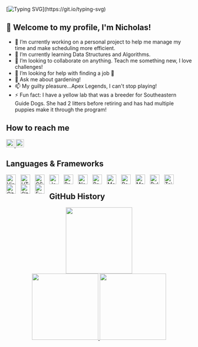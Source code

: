 [![Typing SVG](https://readme-typing-svg.demolab.com?font=Fira+Code&pause=1000&random=false&width=435&lines=Welcome+to+my+profile!+;My+name+is+Nicholas!)](https://git.io/typing-svg)

## 👋  Welcome to my profile, I'm Nicholas! 

- 🔭 I’m currently working on a personal project to help me manage my time and make scheduling more efficient.
- 🌱 I’m currently learning Data Structures and Algorithms.
- 👯 I’m looking to collaborate on anything. Teach me something new, I love challenges!
- 🤔 I’m looking for help with finding a job 🤣
- 💬 Ask me about gardening!
- 📫 My guilty pleasure...Apex Legends, I can't stop playing!
- ⚡ Fun fact: I have a yellow lab that was a breeder for Southeastern Guide Dogs. She had 2 litters before retiring and has had multiple puppies make it through the program!

<!--
<h2>Project info</h2>
<div>
<img alt="GitHub repo size" src="https://img.shields.io/github/repo-size/nrace8/nrace8?color=181717&logo=github&style=for-the-badge&logoColor=181717" height="22px">
<img alt="GitHub forks" src="https://img.shields.io/github/forks/nrace8/nrace8?color=181717&logo=github&style=for-the-badge&logoColor=181717" height="22px">
<img alt="GitHub Repo stars" src="https://img.shields.io/github/stars/nrace8/nrace8?color=181717&logo=github&style=for-the-badge&logoColor=181717" height="22px">
<img alt="Last commit" src="https://img.shields.io/github/last-commit/nrace8/nrace8?color=F05032&logo=git&logoColor&style=for-the-badge" height="22px">

</div>
-->

<h2>How to reach me</h2>
<a href="https://linkedin.com/in/nrace">
    <img alt="link to my LinkedIn" src="https://img.shields.io/static/v1?label&message=/in/nrace&color=0A66C2&style=for-the-badge&logo=linkedin" height="22px" />
</a>
<a href="mailto:nrace82@gmail.com">
    <img alt="link to send me an email" src="https://img.shields.io/static/v1?label&message=nrace82@gmail.com&color=whitesmoke&style=for-the-badge&logo=gmail" height="22px" />
</a>
</br>      

<h2>Languages & Frameworks</h2>
<img align="left" alt="Visual Studio Code" width="26px" src="https://cdn.jsdelivr.net/gh/devicons/devicon/icons/vscode/vscode-original.svg" style="padding-right:10px;" />
<img align="left" alt="HTML5" width="26px" src="https://cdn.jsdelivr.net/gh/devicons/devicon/icons/html5/html5-original.svg" style="padding-right:10px;" />
<img align="left" alt="CSS3" width="26px" src="https://cdn.jsdelivr.net/gh/devicons/devicon/icons/css3/css3-original.svg" style="padding-right:10px;" />
<img align="left" alt="JavaScript" width="26px" src="https://cdn.jsdelivr.net/gh/devicons/devicon/icons/javascript/javascript-original.svg" style="padding-right:10px;" />
<img align="left" alt="React" width="26px" src="https://cdn.jsdelivr.net/gh/devicons/devicon/icons/react/react-original.svg" style="padding-right:10px;" />
<img align="left" alt="Node.js" width="26px" src="https://cdn.jsdelivr.net/gh/devicons/devicon/icons/nodejs/nodejs-original.svg" style="padding-right:10px;" />
<img align="left" alt="Redux" width="26px" src="https://cdn.jsdelivr.net/gh/devicons/devicon/icons/redux/redux-original.svg" style="padding-right:10px;" />
<img align="left" alt="MongoDB" width="26px" src="https://cdn.jsdelivr.net/gh/devicons/devicon/icons/mongodb/mongodb-original.svg" style="padding-right:10px;" />
<img align="left" alt="PostgreSQL" width="26px" src="https://cdn.jsdelivr.net/gh/devicons/devicon/icons/postgresql/postgresql-plain.svg" style="padding-right:10px;" />
<img align="left" alt="MaterialUI" width="26px" src="https://cdn.jsdelivr.net/gh/devicons/devicon/icons/materialui/materialui-original.svg" style="padding-right:10px;" />
<img align="left" alt="Bulma" width="26px" src="https://cdn.jsdelivr.net/gh/devicons/devicon/icons/bulma/bulma-plain.svg" style="padding-right:10px;" />
<img align="left" alt="Tailwind" width="26px" src="https://cdn.jsdelivr.net/gh/devicons/devicon/icons/tailwindcss/tailwindcss-plain.svg" style="padding-right:10px;" />
<img align="left" alt="Git" width="26px" src="https://cdn.jsdelivr.net/gh/devicons/devicon/icons/git/git-original.svg" style="padding-right:10px;" />
<img align="left" alt="GitHub" width="26px" src="https://user-images.githubusercontent.com/3369400/139447912-e0f43f33-6d9f-45f8-be46-2df5bbc91289.png" style="padding-right:10px;" />
<img align="left" alt="Express" width="26px" src="https://cdn.jsdelivr.net/gh/devicons/devicon/icons/express/express-original.svg" style="padding-right:10px;" />

<br /> 

<h2>GitHub History</h2>
<div align="center">
<a href="https://github.com/nrace8">
  <img height="180em" src="https://streak-stats.demolab.com?user=nrace8&theme=noctis-minimus&fire=008AE6&ring=38678F" class="center"/>
  <br>
  <img height="180em" src="https://github-readme-stats-git-masterrstaa-rickstaa.vercel.app/api?username=nrace8&theme=noctis_minimus&show_icons=true" />
  <img height="180em" src="https://github-readme-stats-git-masterrstaa-rickstaa.vercel.app/api/top-langs/?username=nrace8&theme=noctis_minimus&layout=compact" />
</a>
</div>
<!--
<details>
  <summary> GitHub Stats</summary>

  <img align="left" alt="codeSTACKr's GitHub Stats" src="https://github-readme-stats.vercel.app/api?username=nrace8&show_icons=true&hide_border=false&title_color=ff652f&icon_color=FFE400&bg_color=09131B&text_color=ffffff&border_color=0c1a25" />

</details>
-->

<!--
**nrace8/nrace8** is a ✨ _special_ ✨ repository because its `README.md` (this file) appears on your GitHub profile.

Here are some ideas to get you started:

- 🔭 I’m currently working on ...
- 🌱 I’m currently learning ...
- 👯 I’m looking to collaborate on ...
- 🤔 I’m looking for help with ...
- 💬 Ask me about ...
- 📫 How to reach me: ...
- 😄 Pronouns: ...
- ⚡ Fun fact: ...
-->
